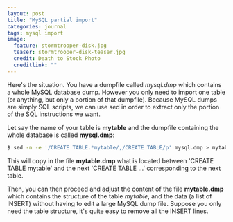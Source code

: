 ```yaml
---
layout: post
title: "MySQL partial import"
categories: journal
tags: mysql import
image:
  feature: stormtrooper-disk.jpg
  teaser: stormtrooper-disk-teaser.jpg
  credit: Death to Stock Photo
  creditlink: ""
---
```

Here's the situation. You have a dumpfile called *mysql.dmp* which contains a whole MySQL database dump. However you only need to import one table (or anything, but only a portion of that dumpfile).
Because MySQL dumps are simply SQL scripts, we can use sed in order to extract only the portion of the SQL instructions we want.

Let say the name of your table is **mytable** and the dumpfile containing the whole database is called **mysql.dmp**:

``` Bash
$ sed -n -e '/CREATE TABLE.*mytable/,/CREATE TABLE/p' mysql.dmp > mytable.dmp
```

This will copy in the file **mytable.dmp** what is located between 'CREATE TABLE mytable' and the next 'CREATE TABLE ...' corresponding to the next table.

Then, you can then proceed and adjust the content of the file **mytable.dmp** which contains the structure of the table *mytable*, and the data (a list of INSERT) without having to edit a large MySQL dump file. Suppose you only need the table structure, it's quite easy to remove all the INSERT lines.
